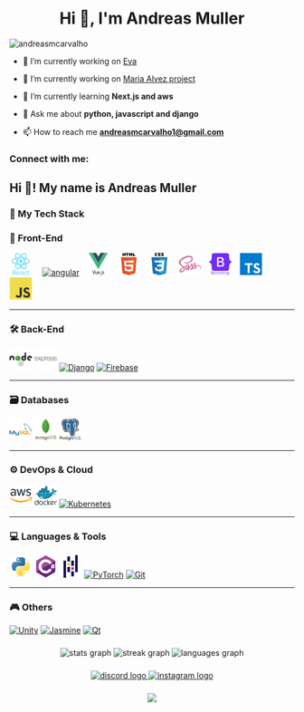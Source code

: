 <h1 align="center">Hi 👋, I'm Andreas Muller</h1>
<p align="left"> <img src="https://komarev.com/ghpvc/?username=andreasmcarvalho&label=Profile%20views&color=0e75b6&style=flat" alt="andreasmcarvalho" /> </p>

- 🔭 I’m currently working on [Eva](https://github.com/andreasmcarvalho/Eva)

- 🔭 I’m currently working on [Maria Alvez project](https://github.com/uniarp/projeto-maria-alvez)

- 🌱 I’m currently learning **Next.js and aws**

- 💬 Ask me about **python, javascript and django**

- 📫 How to reach me **andreasmcarvalho1@gmail.com**

<h3 align="left">Connect with me:</h3>
<p align="left">
</p>

<h2 align="left">Hi 👋! My name is Andreas Muller</h2>

<h3 align="left">🧠 My Tech Stack</h3>

### 🚀 Front-End
<p align="left">
  <a href="https://reactjs.org/" target="_blank" rel="noreferrer" style="margin-right: 14px;"><img src="https://raw.githubusercontent.com/devicons/devicon/master/icons/react/react-original-wordmark.svg" alt="react" width="40" height="40"/></a>
  <a href="https://angular.io" target="_blank" rel="noreferrer" style="margin-right: 10px;"><img src="https://angular.io/assets/images/logos/angular/angular.svg" alt="angular" width="40" height="40"/></a>
  <a href="https://vuejs.org/" target="_blank" rel="noreferrer" style="margin-right: 10px;"><img src="https://raw.githubusercontent.com/devicons/devicon/master/icons/vuejs/vuejs-original-wordmark.svg" alt="vuejs" width="40" height="40"/></a>
  <a href="https://www.w3.org/html/" target="_blank" rel="noreferrer" style="margin-right: 10px;"><img src="https://raw.githubusercontent.com/devicons/devicon/master/icons/html5/html5-original-wordmark.svg" alt="html5" width="40" height="40"/></a>
  <a href="https://www.w3schools.com/css/" target="_blank" rel="noreferrer" style="margin-right: 10px;"><img src="https://raw.githubusercontent.com/devicons/devicon/master/icons/css3/css3-original-wordmark.svg" alt="css3" width="40" height="40"/></a>
  <a href="https://sass-lang.com" target="_blank" rel="noreferrer" style="margin-right: 10px;"><img src="https://raw.githubusercontent.com/devicons/devicon/master/icons/sass/sass-original.svg" alt="sass" width="40" height="40"/></a>
  <a href="https://getbootstrap.com" target="_blank" rel="noreferrer" style="margin-right: 10px;"><img src="https://raw.githubusercontent.com/devicons/devicon/master/icons/bootstrap/bootstrap-plain-wordmark.svg" alt="bootstrap" width="40" height="40"/></a>
  <a href="https://www.typescriptlang.org/" target="_blank" rel="noreferrer" style="margin-right: 10px;"><img src="https://raw.githubusercontent.com/devicons/devicon/master/icons/typescript/typescript-original.svg" alt="typescript" width="40" height="40"/></a>
  <a href="https://developer.mozilla.org/en-US/docs/Web/JavaScript" target="_blank" rel="noreferrer" style="margin-right: 10px;"><img src="https://raw.githubusercontent.com/devicons/devicon/master/icons/javascript/javascript-original.svg" alt="javascript" width="40" height="40"/></a>
</p>

---

### 🛠️ Back-End
<p align="left">
  <a href="https://nodejs.org" target="_blank" rel="noreferrer"><img src="https://raw.githubusercontent.com/devicons/devicon/master/icons/nodejs/nodejs-original-wordmark.svg" alt="Node.js" width="40" height="40"/></a>
  <a href="https://expressjs.com" target="_blank" rel="noreferrer"><img src="https://raw.githubusercontent.com/devicons/devicon/master/icons/express/express-original-wordmark.svg" alt="Express.js" width="40" height="40"/></a>
  <a href="https://www.djangoproject.com/" target="_blank" rel="noreferrer"><img src="https://cdn.worldvectorlogo.com/logos/django.svg" alt="Django" width="40" height="40"/></a>
  <a href="https://firebase.google.com/" target="_blank" rel="noreferrer"><img src="https://www.vectorlogo.zone/logos/firebase/firebase-icon.svg" alt="Firebase" width="40" height="40"/></a>
</p>

---

### 🗃️ Databases
<p align="left">
  <a href="https://www.mysql.com/" target="_blank" rel="noreferrer"><img src="https://raw.githubusercontent.com/devicons/devicon/master/icons/mysql/mysql-original-wordmark.svg" alt="MySQL" width="40" height="40"/></a>
  <a href="https://www.mongodb.com/" target="_blank" rel="noreferrer"><img src="https://raw.githubusercontent.com/devicons/devicon/master/icons/mongodb/mongodb-original-wordmark.svg" alt="MongoDB" width="40" height="40"/></a>
  <a href="https://www.postgresql.org" target="_blank" rel="noreferrer"><img src="https://raw.githubusercontent.com/devicons/devicon/master/icons/postgresql/postgresql-original-wordmark.svg" alt="PostgreSQL" width="40" height="40"/></a>
</p>

---

### ⚙️ DevOps & Cloud
<p align="left">
  <a href="https://aws.amazon.com" target="_blank" rel="noreferrer"><img src="https://raw.githubusercontent.com/devicons/devicon/master/icons/amazonwebservices/amazonwebservices-original-wordmark.svg" alt="AWS" width="40" height="40"/></a>
  <a href="https://www.docker.com/" target="_blank" rel="noreferrer"><img src="https://raw.githubusercontent.com/devicons/devicon/master/icons/docker/docker-original-wordmark.svg" alt="Docker" width="40" height="40"/></a>
  <a href="https://kubernetes.io" target="_blank" rel="noreferrer"><img src="https://www.vectorlogo.zone/logos/kubernetes/kubernetes-icon.svg" alt="Kubernetes" width="40" height="40"/></a>
</p>

---

### 💻 Languages & Tools
<p align="left">
  <a href="https://www.python.org" target="_blank" rel="noreferrer"><img src="https://raw.githubusercontent.com/devicons/devicon/master/icons/python/python-original.svg" alt="Python" width="40" height="40"/></a>
  <a href="https://www.w3schools.com/cs/" target="_blank" rel="noreferrer"><img src="https://raw.githubusercontent.com/devicons/devicon/master/icons/csharp/csharp-original.svg" alt="C#" width="40" height="40"/></a>
  <a href="https://pandas.pydata.org/" target="_blank" rel="noreferrer"><img src="https://raw.githubusercontent.com/devicons/devicon/2ae2a900d2f041da66e950e4d48052658d850630/icons/pandas/pandas-original.svg" alt="Pandas" width="40" height="40"/></a>
  <a href="https://pytorch.org/" target="_blank" rel="noreferrer"><img src="https://www.vectorlogo.zone/logos/pytorch/pytorch-icon.svg" alt="PyTorch" width="40" height="40"/></a>
  <a href="https://git-scm.com/" target="_blank" rel="noreferrer"><img src="https://www.vectorlogo.zone/logos/git-scm/git-scm-icon.svg" alt="Git" width="40" height="40"/></a>
</p>

---

### 🎮 Others
<p align="left">
  <a href="https://unity.com/" target="_blank" rel="noreferrer"><img src="https://www.vectorlogo.zone/logos/unity3d/unity3d-icon.svg" alt="Unity" width="40" height="40"/></a>
  <a href="https://jasmine.github.io/" target="_blank" rel="noreferrer"><img src="https://www.vectorlogo.zone/logos/jasmine/jasmine-icon.svg" alt="Jasmine" width="40" height="40"/></a>
  <a href="https://www.qt.io/" target="_blank" rel="noreferrer"><img src="https://upload.wikimedia.org/wikipedia/commons/0/0b/Qt_logo_2016.svg" alt="Qt" width="40" height="40"/></a>
</p>

###

<div align="center">
  <img src="https://github-readme-stats.vercel.app/api?username=andreasmcarvalho&hide_title=false&hide_rank=false&show_icons=true&include_all_commits=true&count_private=true&disable_animations=false&theme=gotham&locale=en&hide_border=false&custom_title=Stats" height="150" alt="stats graph"  />
  <img src="https://streak-stats.demolab.com?user=andreasmcarvalho&locale=en&mode=daily&theme=gotham&hide_border=false&border_radius=5" height="150" alt="streak graph"  />
  <img src="https://github-readme-stats.vercel.app/api/top-langs?username=andreasmcarvalho&locale=en&hide_title=false&layout=compact&card_width=320&langs_count=5&theme=gotham&hide_border=false" height="150" alt="languages graph"  />
</div>

###

<div align="center">
  <a href="discord.gg/aswiing" target="_blank">
    <img src="https://img.shields.io/static/v1?message=Discord&logo=discord&label=&color=7289DA&logoColor=white&labelColor=&style=for-the-badge" height="35" alt="discord logo"  />
  </a>
  <a href="http://instagram.com/andreasmllr_" target="_blank">
    <img src="https://img.shields.io/static/v1?message=Instagram&logo=instagram&label=&color=E4405F&logoColor=white&labelColor=&style=for-the-badge" height="35" alt="instagram logo"  />
  </a>
</div>

###

<div align="center">
  <img src="https://profile-counter.glitch.me/andreasmcarvalho/count.svg?"  />
</div>

###

